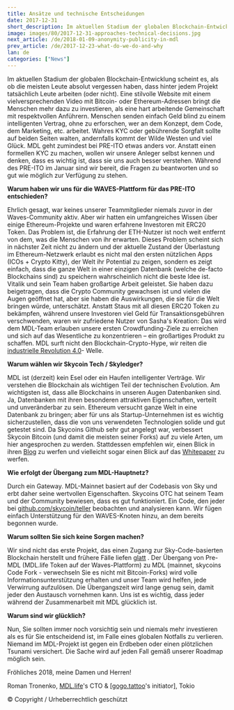 ```yaml
---
title: Ansätze und technische Entscheidungen
date: 2017-12-31
short_description: Im aktuellen Stadium der globalen Blockchain-Entwicklung scheint es, als ob die meisten Leute absolut vergessen haben
image: images/80/2017-12-31-approaches-technical-decisions.jpg
next_article: /de/2018-01-09-anonymity-publicity-in-mdl
prev_article: /de/2017-12-23-what-do-we-do-and-why
lan: de
categories: ["News"]
---
```


Im aktuellen Stadium der globalen Blockchain-Entwicklung scheint es, als ob die meisten Leute absolut vergessen haben, dass hinter jedem Projekt tatsächlich Leute arbeiten (oder nicht). Eine stilvolle Website mit einem vielversprechenden Video mit Bitcoin- oder Ethereum-Adressen bringt die Menschen mehr dazu zu investieren, als eine hart arbeitende Gemeinschaft mit respektvollen Anführern. Menschen senden einfach Geld blind zu einem intelligenten Vertrag, ohne zu erforschen, wer an dem Konzept, dem Code, dem Marketing, etc. arbeitet. Wahres KYC oder gebührende Sorgfalt sollte auf beiden Seiten walten, andernfalls kommt der Wilde Westen und viel Glück. MDL geht zumindest bei PRE-ITO etwas anders vor. Anstatt einen formellen KYC zu machen, wollen wir unsere Anleger selbst kennen und denken, dass es wichtig ist, dass sie uns auch besser verstehen. Während des PRE-ITO im Januar sind wir bereit, die Fragen zu beantworten und so gut wie möglich zur Verfügung zu stehen.

**Warum haben wir uns für die WAVES-Plattform für das PRE-ITO entschieden?**

Ehrlich gesagt, war keines unserer Teammitglieder niemals zuvor in der Waves-Community aktiv. Aber wir hatten ein umfangreiches Wissen über einige Ethereum-Projekte und waren erfahrene Investoren mit ERC20 Token. Das Problem ist, die Erfahrung der ETH-Nutzer ist noch weit entfernt von dem, was die Menschen von ihr erwarten. Dieses Problem scheint sich in nächster Zeit nicht zu ändern und der aktuelle Zustand der Überlastung im Ethereum-Netzwerk erlaubt es nicht mal den ersten nützlichen Apps (ICOs + Crypto Kitty), der Welt ihr Potential zu zeigen, sondern es zeigt einfach, dass die ganze Welt in einer einzigen Datenbank (welche de-facto Blockchains sind) zu speichern wahrscheinlich nicht die beste Idee ist. Vitalik und sein Team haben großartige Arbeit geleistet. Sie haben dazu beigetragen, dass die Crypto Community gewachsen ist und vielen die Augen geöffnet hat, aber sie haben die Auswirkungen, die sie für die Welt bringen würde, unterschätzt. Anstatt Staus mit all diesen ERC20 Token zu bekämpfen, während unsere Investoren viel Geld für Transaktionsgebühren verschwenden, waren wir zufriedene Nutzer von Sasha's Kreation: Das wird dem MDL-Team erlauben unsere ersten Crowdfunding-Ziele zu erreichen und sich auf das Wesentliche zu konzentrieren – ein großartiges Produkt zu schaffen. MDL surft nicht den Blockchain-Crypto-Hype, wir reiten die [industrielle Revolution 4.0](https://en.wikipedia.org/wiki/Industry_4.0)- Welle.

**Warum wählen wir Skycoin Tech / Skyledger?**

MDL ist (derzeit) kein Esel oder ein Haufen intelligenter Verträge. Wir verstehen die Blockchain als wichtigen Teil der technischen Evolution. Am wichtigsten ist, dass alle Blockchains in unseren Augen Datenbanken sind. Ja, Datenbanken mit ihren besonderen attraktiven Eigenschaften, verteilt und unveränderbar zu sein. Ethereum versucht ganze Welt in eine Datenbank zu bringen; aber für uns als Startup-Unternehmen ist es wichtig sicherzustellen, dass die von uns verwendeten Technologien solide und gut getestet sind. Da Skycoins Github sehr gut angelegt war, verbessert Skycoin Bitcoin (und damit die meisten seiner Forks) auf zu viele Arten, um hier angesprochen zu werden. Stattdessen empfehlen wir, einen Blick in ihren [Blog](https://blog.skycoin.net) zu werfen und vielleicht sogar einen Blick auf das [Whitepaper](https://www.skycoin.net/whitepapers) zu werfen.

**Wie erfolgt der Übergang zum MDL-Hauptnetz?**

Durch ein Gateway. MDL-Mainnet basiert auf der Codebasis von Sky und erbt daher seine wertvollen Eigenschaften. Skycoins OTC hat seinem Team und der Community bewiesen, dass es gut funktioniert. Ein Code, den jeder bei [github.com/skycoin/teller](https://github.com/MDLlife/teller) beobachten und analysieren kann. Wir fügen einfach Unterstützung für den WAVES-Knoten hinzu, an dem bereits begonnen wurde.

**Warum sollten Sie sich keine Sorgen machen?**

Wir sind nicht das erste Projekt, das einen Zugang zur Sky-Code-basierten Blockchain herstellt und frühere Fälle liefen [glatt](https://otc.skycoin.net) . Der Übergang von Pre-MDL (MDL.life Token auf der Waves-Plattform) zu MDL (mainnet, skycoins Code Fork - verwechseln Sie es nicht mit Bitcoin-Forks) wird volle Informationsunterstützung erhalten und unser Team wird helfen, jede Verwirrung aufzulösen. Die Übergangszeit wird lange genug sein, damit jeder den Austausch vornehmen kann. Uns ist es wichtig, dass jeder während der Zusammenarbeit mit MDL glücklich ist.

**Warum sind wir glücklich?**

Nun, Sie sollten immer noch vorsichtig sein und niemals mehr investieren als es für Sie entscheidend ist, im Falle eines globalen Notfalls zu verlieren. Niemand im MDL-Projekt ist gegen ein Erdbeben oder einen plötzlichen Tsunami versichert. Die Sache wird auf jeden Fall gemäß unserer Roadmap möglich sein.

Fröhliches 2018, meine Damen und Herren!

Roman Tronenko, [MDL.life](http://MDL.life)'s CTO & [[gogo.tattoo](http://gogo.tattoo)'s initiator], Tokio

© Copyright / Urheberrechtlich geschützt
